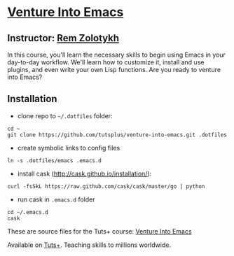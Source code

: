 # [Venture Into Emacs][published url]
## Instructor: [Rem Zolotykh][instructor url]

In this course, you'll learn the necessary skills to begin using Emacs in your day-to-day workflow. We'll learn how to customize it, install and use plugins, and even write your own Lisp functions. Are you ready to venture into Emacs?


## Installation

* clone repo to `~/.dotfiles` folder:

```
cd ~
git clone https://github.com/tutsplus/venture-into-emacs.git .dotfiles
```

* create symbolic links to config files

```
ln -s .dotfiles/emacs .emacs.d
```

* install cask (http://cask.github.io/installation/):

```
curl -fsSkL https://raw.github.com/cask/cask/master/go | python
```

* run cask in `.emacs.d` folder

```
cd ~/.emacs.d
cask
```



These are source files for the Tuts+ course: [Venture Into Emacs][published url]

Available on [Tuts+](https://tutsplus.com). Teaching skills to millions worldwide.

[published url]: https://code.tutsplus.com/courses/venture-into-emacs
[instructor url]: https://tutsplus.com/authors/rem-zolotykh


